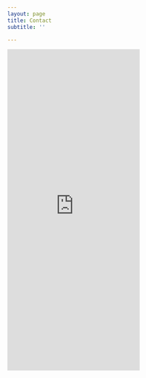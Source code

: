 ```yaml
---
layout: page
title: Contact
subtitle: ''

---
```

<iframe src="https://docs.google.com/forms/d/e/1FAIpQLScJYqPf0w3fonq5fJzqVA3uPODsNL3sCeM7fbqzDvbWfsJwJw/viewform?embedded=true" width="300" height="729" frameborder="0" marginheight="0" marginwidth="0">Loading…</iframe>